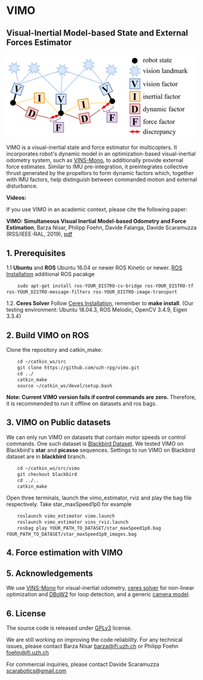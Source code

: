 # VIMO
## Visual-Inertial Model-based State and External Forces Estimator

![factor_graph](./support_files/image/factor_graph.png)

VIMO is a visual-inertial state and force estimator for multicopters. It incorporates robot's dynamic model in an optimization-based visual-inertial odometry system, such as [VINS-Mono](https://ieeexplore.ieee.org/document/8421746?arnumber=8421746&source=authoralert), to additionally provide external force estimates. Similar to IMU pre-integration, it preintegrates collective thrust generated by the propellors to form dynamic factors which, together with IMU factors, help distinguish between commanded motion and external disturbance.

**Videos:**

<!-- Add Blackbird dataset video with groundtruth, Snappy video with ground truth-->

If you use VIMO in an academic context, please cite the following paper:

**VIMO: Simultaneous Visual Inertial Model-based Odometry and Force Estimation**, Barza Nisar, Philipp Foehn, Davide Falanga, Davide Scaramuzza (RSS/IEEE-RAL, 2019), [pdf](http://rpg.ifi.uzh.ch/docs/RSS19_Nisar.pdf)

<!-- add bibtex entry -->

## 1. Prerequisites
1.1 **Ubuntu** and **ROS**
Ubuntu  16.04 or newer
ROS Kinetic or newer. [ROS Installation](http://wiki.ros.org/ROS/Installation)
additional ROS pacakge
```
    sudo apt-get install ros-YOUR_DISTRO-cv-bridge ros-YOUR_DISTRO-tf ros-YOUR_DISTRO-message-filters ros-YOUR_DISTRO-image-transport
```

1.2. **Ceres Solver**
Follow [Ceres Installation](http://ceres-solver.org/installation.html), remember to **make install**.
(Our testing environment: Ubuntu 18.04.3, ROS Melodic, OpenCV 3.4.9, Eigen 3.3.4) 

## 2. Build VIMO on ROS
Clone the repository and catkin_make:
```
    cd ~/catkin_ws/src
    git clone https://github.com/uzh-rpg/vimo.git
    cd ../
    catkin_make
    source ~/catkin_ws/devel/setup.bash
```

**Note: Current VIMO version fails if control commands are zero.** Therefore, it is recommended to run it offline on datasets and ros bags. 

## 3. VIMO on Public datasets
We can only run VIMO on datasets that contain motor speeds or control commands. One such dataset is [Blackbird Dataset](https://github.com/mit-fast/Blackbird-Dataset). We tested VIMO on Blackbird's **star** and **picasso** sequences. Settings to run VIMO on Blackbird dataset are in **blackbird** branch.

```
    cd ~/catkin_ws/src/vimo
    git checkout blackbird
    cd ../..
    catkin_make
```

Open three terminals, launch the vimo_estimator, rviz and play the bag file respectively. Take star_maxSpeed1p0 for example
```
    roslaunch vimo_estimator vimo.launch 
    roslaunch vimo_estimator vins_rviz.launch
    rosbag play YOUR_PATH_TO_DATASET/star_maxSpeed1p0.bag YOUR_PATH_TO_DATASET/star_maxSpeed1p0_images.bag 
```

<!-- (Optional) Visualize ground truth. A naive benchmark publisher from [VINS-Mono](https://github.com/HKUST-Aerial-Robotics/VINS-Mono) can help you visualize the ground truth. It uses a naive strategy to align VIMO with ground truth. Just for visualization. not for quantitative comparison on academic publications.
```
    roslaunch benchmark_publisher publish.launch  sequence_name:=star
```
 (Green line is VIMO result, red line is ground truth). -->

## 4. Force estimation with VIMO

<!-- Add link to snappy and helical 8 bag and its force estimation result -->

## 5. Acknowledgements
We use [VINS-Mono](https://github.com/HKUST-Aerial-Robotics/VINS-Mono) for visual-inertial odometry, [ceres solver](http://ceres-solver.org/) for non-linear optimization and [DBoW2](https://github.com/dorian3d/DBoW2) for loop detection, and a generic [camera model](https://github.com/hengli/camodocal).

## 6. License
The source code is released under [GPLv3](http://www.gnu.org/licenses/) license.

We are still working on improving the code reliability. For any technical issues, please contact Barza Nisar <barza@ifi.uzh.ch> or Philipp Foehn <foehn@ifi.uzh.ch>

For commercial inquiries, please contact Davide Scaramuzza <scarabotics@gmail.com>